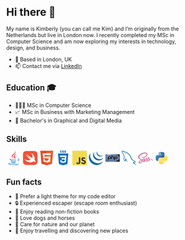 # Hi there 👋

My name is Kimberly (you can call me Kim) and I’m originally from the Netherlands but live in London now. I recently completed my MSc in Computer Science and am now exploring my interests in technology, design, and business.

* 📍 Based in London, UK
* 📫 Contact me via [LinkedIn](https://www.linkedin.com/in/kim-d/)

## Education 🎓

* 👩🏻‍💻 MSc in Computer Science
* 📈 MSc in Business with Marketing Management
* 🎨 Bachelor's in Graphical and Digital Media

## Skills

<div>
    <img src="https://github.com/devicons/devicon/blob/master/icons/java/java-original.svg" title="Java" alt="Java" width="40" height="40"/>
    <img src="https://github.com/devicons/devicon/blob/master/icons/swift/swift-original.svg" title="Swift" alt="Swift" width="40" height="40"/>
    <img src="https://github.com/devicons/devicon/blob/master/icons/html5/html5-original.svg" title="HTML5" alt="HTML" width="40" height="40"/>
    <img src="https://github.com/devicons/devicon/blob/master/icons/css3/css3-plain-wordmark.svg"  title="CSS3" alt="CSS" width="40" height="40"/>
    <img src="https://github.com/devicons/devicon/blob/master/icons/javascript/javascript-original.svg" title="JavaScript" alt="JavaScript" width="40" height="40"/>
    <img src="https://github.com/devicons/devicon/blob/master/icons/jquery/jquery-original.svg" title="jQuery" alt="jQuery" width="40" height="40"/>
    <img src="https://github.com/devicons/devicon/blob/master/icons/php/php-original.svg" title="PHP" alt="PHP" width="40" height="40"/>
    <img src="https://github.com/devicons/devicon/blob/master/icons/mysql/mysql-original.svg" title="MySQL" alt="MySQL" width="40" height="40"/>
    <img src="https://github.com/devicons/devicon/blob/master/icons/sass/sass-original.svg" title="Sass" alt="Sass" width="40" height="40"/>
    <img src="https://github.com/devicons/devicon/blob/master/icons/python/python-original.svg" title="Python" alt="Python" width="40" height="40"/>

</div>

## Fun facts

* 🤍 Prefer a light theme for my code editor
* 🔒 Experienced escaper (escape room enthusiast)
* 📖 Enjoy reading non-fiction books
* 🐶 Love dogs and horses
* 🌱 Care for nature and our planet
* 🚀 Enjoy travelling and discovering new places
